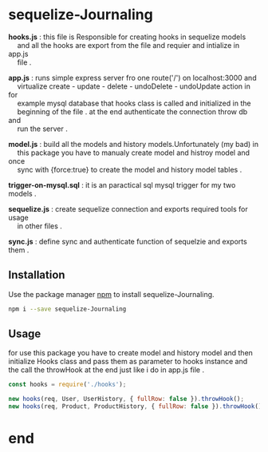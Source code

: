 # sequelize-Journaling

****hooks.js**** : this file is Responsible for creating hooks in sequelize models \
&nbsp;&emsp;and all the hooks are export from the file and requier and intialize in app.js \
&nbsp;&emsp;file .

****app.js**** : runs simple express server fro one route('/') on localhost:3000 and \
&nbsp;&emsp;virtualize create - update - delete - undoDelete - undoUpdate action in for  \
&nbsp;&emsp;example mysql database that hooks class is  called and initialized in the  \
&nbsp;&emsp;beginning of the file . at the end authenticate the connection throw db and \
&nbsp;&emsp;run the server .

****model.js**** : build all the models and history models.Unfortunately (my bad) in \
&nbsp;&emsp;this package you have to manualy create model and histroy model and once \
&nbsp;&emsp;sync with {force:true} to create the model and history model tables .

****trigger-on-mysql.sql**** : it is an paractical sql mysql trigger for my two models .

****sequelize.js**** : create sequelize connection and exports required tools for usage \
&nbsp;&emsp;in other files .

****sync.js**** : define sync and authenticate function of sequelzie and exports them .

## Installation

Use the package manager [npm](https://www.npmjs.com/) to install sequelize-Journaling.

```bash
npm i --save sequelize-Journaling
```

## Usage
for use this package you have to create model and history model and then 
        initialize Hooks class and pass them as parameter to hooks instance and 
        the call the throwHook at the end just like i do in app.js file .

```javascript
const hooks = require('./hooks');

new hooks(req, User, UserHistory, { fullRow: false }).throwHook();
new hooks(req, Product, ProductHistory, { fullRow: false }).throwHook();
```

# end